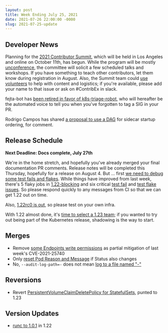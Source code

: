 ```yaml
---
layout: post
title: Week Ending July 25, 2021
date: 2021-07-26 22:00:00 -0000
slug: 2021-07-25-update
---
```


## Developer News

Planning for the [2021 Contributor Summit](https://www.kubernetes.dev/events/kcsna2021/), which will be held in Los Angeles and online on October 11th, has begun. While the program will be mostly [unconference](https://en.wikipedia.org/wiki/Unconference), the committee will solicit a few scheduled talks and workshops. If you have something to teach other contributors, let them know during registration in August.  Also, the Summit team could [use volunteers](https://github.com/kubernetes/community/issues/5874#issuecomment-882221751) to help with content and logistics; if you're available, please add your name to that issue or ask on #ContribEx in slack.

fejta-bot has [been retired in favor of k8s-triage-robot](https://groups.google.com/g/kubernetes-dev/c/oD_ijk7jpa8), who will hereafter be the automated voice to tell you when you've forgotten to tag a SIG in your PR.

Rodrigo Campos has shared [a proposal to use a DAG](https://docs.google.com/document/d/15Ker0cm6n3auAy_lYmvthilhTxF8OVisjl_52nTQJBE/edit) for sidecar startup ordering, for comment.

## Release Schedule

**Next Deadline: Docs complete, July 27th**

We're in the home stretch, and hopefully you've already merged your final documentation PR comments.  Release notes will be completed this Thursday, hopefully for a release on August 4.  But ... first [we need to debug some test fails and flakes](https://groups.google.com/g/kubernetes-dev/c/F3Mpjv2ximM). While things have improved from last week, there's 5 flaky jobs in [1.22-blocking](https://testgrid.k8s.io/sig-release-1.22-blocking) and six critical [test fail](https://github.com/kubernetes/kubernetes/issues?q=is%3Aopen+label%3Akind%2Ffailing-test+label%3Apriority%2Fcritical-urgent+) and [test flake issues](https://github.com/kubernetes/kubernetes/issues?q=is%3Aopen+label%3Akind%2Fflake+label%3Apriority%2Fcritical-urgent).  So please respond quickly to any messages from CI so that we can get 1.22 out on time.

Also, [1.22rc0 is out](https://github.com/kubernetes/kubernetes/blob/master/CHANGELOG/CHANGELOG-1.22.md), so please test on your own infra.

With 1.22 almost done, it's [time to select a 1.23 team](https://groups.google.com/g/kubernetes-dev/c/1qhV3s9pvKw); if you wanted to try out being part of the Kubernetes release, shadowing is the way to start.

## Merges

* Remove [some Endpoints write permissions](https://github.com/kubernetes/kubernetes/pull/103704) as partial mitigation of last week's CVE-2021-25740
* Only [reset Pod Reason and Message](https://github.com/kubernetes/kubernetes/pull/103785) if Status also changes
* No, `--audit-log-path=-` does not mean [log to a file named "-"](https://github.com/kubernetes/kubernetes/pull/103875)

## Reversions

* Revert [PersistentVolumeClaimDeletePolicy for StatefulSets](https://github.com/kubernetes/kubernetes/pull/103747), punted to 1.23

## Version Updates

* [runc to 1.0.1](https://github.com/kubernetes/kubernetes/pull/103882) in 1.22
